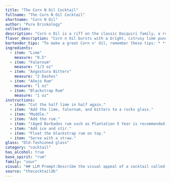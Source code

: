 ```yaml
---
title: "The Corn N Oil Cocktail"
fullname: "The Corn N Oil Cocktail"
shortname: "Corn N Oil"
author: "Pure Drinkology"
collection:
description: "Corn n Oil is a riff on the classic Daiquiri family, a rum-based cocktail with citrus and sweetener. The use of Falernum, a Caribbean-inspired liqueur, and Blackstrap Rum, known for its molasses-driven intensity, adds a unique twist to the traditional profile. "
flavor_description: "Corn n Oil bursts with a bright, citrusy lime punch, balanced by the subtle spice and sweetness of the Falernum. A whisper of bitters adds complexity, while the Añejo Rum contributes warm caramel notes and the Blackstrap Rum brings a deep, molasses-like richness. The result is a complex and layered cocktail that is both refreshing and satisfying. "
bartender_tips: "To make a great Corn n' Oil, remember these tips: * **Start with good quality ingredients:** Use fresh lime juice and high-quality rums.* **Measure carefully:** This cocktail is balanced, so precise measurements are key. * **Shake well with ice:** This chills the drink and dilutes it properly. * **Strain into a chilled coupe glass:** This keeps the drink cool and enhances the aroma. * **Garnish with a lime wheel:** It adds a touch of freshness and elegance. "
ingredients:
  - item: "Lime"
    measure: "0.5"
  - item: "Falernum"
    measure: "1/3 oz"
  - item: "Angostura Bitters"
    measure: "2 Dashes"
  - item: "Añejo Rum"
    measure: "1 oz"
  - item: "Blackstrap Rum"
    measure: "1 oz"
instructions:
  - item: "Cut the half lime in half again."
  - item: "Add the lime, falernum, and bitters to a rocks glass."
  - item: "Muddle."
  - item: "Add the rum."
  - item: "(Aged Barbados rum such as Plantation 5 Year is recommended)."
  - item: "Add ice and stir."
  - item: "Float the blackstrap rum on top."
  - item: "Serve with a straw."
glass: "Old-fashioned glass"
category: "cocktail"
has_alcohol: true
base_spirit: "rum"
family: "sour"
visual: "## LLM Prompt:Describe the visual appeal of a cocktail called Corn n Oil made with the following ingredients:* **Lime:** Freshly squeezed lime juice, adding a vibrant, almost translucent green hue.* **Falernum:** A sweet, aromatic liqueur, contributing a light golden color.* **Angostura Bitters:** A dash for complexity, adding a hint of deep brown.* **Añejo Rum:** Rich and aged, lending a deep amber color with golden highlights.* **Blackstrap Rum:** Dark and molasses-like, adding a hint of deep brown and perhaps a slight oily sheen.**Consider the following:*** **Color:** How do the different colors of the ingredients blend? Is it a single unified color, or does it have layers or depth?* **Texture:** Is the cocktail clear, cloudy, or oily? Are there any visible sediments or layers?* **Glassware:**  Would this be served in a coupe, rocks glass, or something else? How does the glassware affect the overall visual impression?* **Garnish:** Would there be a garnish? If so, what kind and how does it contribute to the visual appeal?**Example:** The 'Corn n Oil' is a captivating cocktail that showcases a deep amber hue, reminiscent of sun-soaked cornfields. The Añejo Rum provides the base color, with the Blackstrap Rum adding a subtle layer of darker depth. Hints of golden Falernum peek through, while a dash of Angostura Bitters creates an alluring, almost oily sheen. The cocktail is served in a chilled coupe glass, with a thin lime peel twist adding a vibrant green accent to the otherwise warm palette. "
source: "thecocktaildb"
---
```


